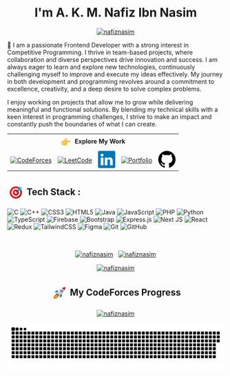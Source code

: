 <!-- A. K. M. Nafiz Ibn Nasim -->

<h1 align="center"></a> I'm A. K. M. Nafiz Ibn Nasim</h1>

<p align="center"><a href="#"><img src="https://readme-typing-svg.demolab.com/?font=Kanit&duration=4000&pause=1000&color=37BDBD&width=435&lines=Web+Developer;Competitive+Programmer;Problem+Solver;Self+Learner&center=true&width=500&height=30" alt="nafiznasim"></a></p>

👤 I am a passionate Frontend Developer with a strong interest in Competitive Programming. I thrive in team-based projects, where collaboration and diverse perspectives drive innovation and success. I am always eager to learn and explore new technologies, continuously challenging myself to improve and execute my ideas effectively. My journey in both development and programming revolves around a commitment to excellence, creativity, and a deep desire to solve complex problems.

I enjoy working on projects that allow me to grow while delivering meaningful and functional solutions. By blending my technical skills with a keen interest in programming challenges, I strive to make an impact and constantly push the boundaries of what I can create.
<br>
<table align="center">
  <tr>
    <th colspan="8"><a href="#"><img src="./assets/pointing.gif" width="30px" align="center"></a> Explore My Work</th>
  </tr>
  <tr>
    <td align="center">
      <a href="https://codeforces.com/profile/Nafiz_Nasim">
        <img src="https://github.com/rudrakaiser/rudrakaiser/blob/main/assets/codeforces.svg" alt='CodeForces' height='40'>
      </a>
    </td>
    <td>
      <a href="https://leetcode.com/u/Nafiz-Nasim/">
        <img src="https://github.com/rudrakaiser/rudrakaiser/blob/main/assets/leetcode.svg" alt='LeetCode' height='40'>
      </a>
    </td>
    <td>
      <a href="https://www.linkedin.com/in/a-k-m-nafiz-ibn-nasim-3a1583320/">
        <img src="https://github.com/CLorant/readme-social-icons/blob/main/large/colored/linkedin.svg" alt='LinkedIn' height='40'>
      </a>
    </td>
    <td>
      <a href="https://celebrated-biscotti-917a05.netlify.app/">
        <img src="https://img.shields.io/badge/portfolio-%23039BE5.svg?style=for-the-badge&logo=firebase&logoColor=white" alt='Portfolio' height='40'>
      </a>
    </td>
    <td>
      <a href="https://github.com/Nafiz-Nasim">
        <img src="https://github.com/CLorant/readme-social-icons/blob/main/large/colored/github.svg" alt='GitHub' height='40'>
      </a>
    </td>
  </tr>
</table>

<h2><a href="#"><img src="./assets/focus.gif" width="40px" align="center"></a> Tech Stack :</h2>

![C](https://img.shields.io/badge/c-%2300599C.svg?style=for-the-badge&logo=c&logoColor=white) ![C++](https://img.shields.io/badge/c++-%2300599C.svg?style=for-the-badge&logo=c%2B%2B&logoColor=white) ![CSS3](https://img.shields.io/badge/css3-%231572B6.svg?style=for-the-badge&logo=css3&logoColor=white) ![HTML5](https://img.shields.io/badge/html5-%23E34F26.svg?style=for-the-badge&logo=html5&logoColor=white) ![Java](https://img.shields.io/badge/java-%23ED8B00.svg?style=for-the-badge&logo=openjdk&logoColor=white) ![JavaScript](https://img.shields.io/badge/javascript-%23323330.svg?style=for-the-badge&logo=javascript&logoColor=%23F7DF1E) ![PHP](https://img.shields.io/badge/php-%23777BB4.svg?style=for-the-badge&logo=php&logoColor=white) ![Python](https://img.shields.io/badge/python-3670A0?style=for-the-badge&logo=python&logoColor=ffdd54) ![TypeScript](https://img.shields.io/badge/typescript-%23007ACC.svg?style=for-the-badge&logo=typescript&logoColor=white) ![Firebase](https://img.shields.io/badge/firebase-%23039BE5.svg?style=for-the-badge&logo=firebase) ![Bootstrap](https://img.shields.io/badge/bootstrap-%238511FA.svg?style=for-the-badge&logo=bootstrap&logoColor=white) ![Express.js](https://img.shields.io/badge/express.js-%23404d59.svg?style=for-the-badge&logo=express&logoColor=%2361DAFB) ![Next JS](https://img.shields.io/badge/Next-black?style=for-the-badge&logo=next.js&logoColor=white) ![React](https://img.shields.io/badge/react-%2320232a.svg?style=for-the-badge&logo=react&logoColor=%2361DAFB) ![Redux](https://img.shields.io/badge/redux-%23593d88.svg?style=for-the-badge&logo=redux&logoColor=white) ![TailwindCSS](https://img.shields.io/badge/tailwindcss-%2338B2AC.svg?style=for-the-badge&logo=tailwind-css&logoColor=white) ![Figma](https://img.shields.io/badge/figma-%23F24E1E.svg?style=for-the-badge&logo=figma&logoColor=white) ![Git](https://img.shields.io/badge/git-%23F05033.svg?style=for-the-badge&logo=git&logoColor=white) ![GitHub](https://img.shields.io/badge/github-%23121011.svg?style=for-the-badge&logo=github&logoColor=white)

<br>

<p align="center"><a href="#"><img align="center" src="https://github-readme-stats.vercel.app/api/top-langs/?username=Nafiz-Nasim&theme=dark&hide_border=false&include_all_commits=true&count_private=true&layout=compact" alt="nafiznasim" /></a> &nbsp; <a href="#"><img align="center" src="https://nirzak-streak-stats.vercel.app/?user=Nafiz-Nasim&theme=black-ice&hide_border=false" alt="nafiznasim" /></a></p>

<p align="center"><a href="#"><img align="center" src="http://github-profile-summary-cards.vercel.app/api/cards/profile-details?username=Nafiz-Nasim&theme=codeSTACKr" alt="nafiznasim" /></a></p>

<h2 align="center"><a href="#"><img src="./assets/rocket.gif" width="40px" align="center"></a> My CodeForces Progress</h2>
<p align="center"><a href="https://codeforces.com/profile/Nafiz_Nasim"><img align="center" src="https://codeforces-readme-stats.vercel.app/api/card?username=Nafiz_Nasim&theme=radical&disable_animations=false&show_icons=true&force_username=true" alt="nafiznasim" /></a></p>

<p align="center">
 <a href="#"><img width="1000" src="assets/snake.svg" alt="snake"/></a>
</p>
